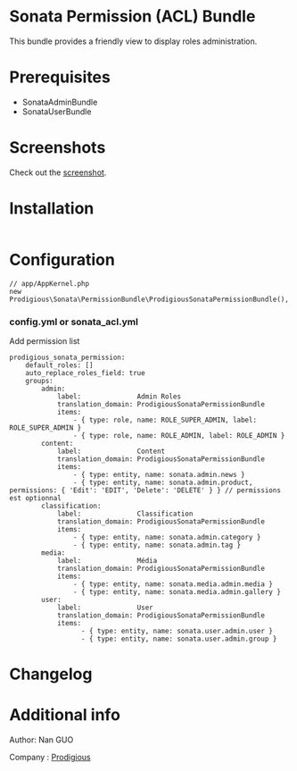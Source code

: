 # Sonata Permission (ACL) Bundle
 
This bundle provides a friendly view to display roles administration.

# Prerequisites
- SonataAdminBundle
- SonataUserBundle

# Screenshots
Check out the [screenshot](http://gitlab.dev-prodigious.com:9090/prodigious/SonataMenuBundle/tree/master/Resources/public/imgs).

# Installation

```
```

# Configuration
```
// app/AppKernel.php
new Prodigious\Sonata\PermissionBundle\ProdigiousSonataPermissionBundle(),
```

### config.yml or sonata_acl.yml

Add permission list

```
prodigious_sonata_permission:
    default_roles: []
    auto_replace_roles_field: true
    groups:
        admin:
            label:              Admin Roles
            translation_domain: ProdigiousSonataPermissionBundle
            items:
                - { type: role, name: ROLE_SUPER_ADMIN, label: ROLE_SUPER_ADMIN }
                - { type: role, name: ROLE_ADMIN, label: ROLE_ADMIN }
        content:
            label:              Content
            translation_domain: ProdigiousSonataPermissionBundle
            items:
                - { type: entity, name: sonata.admin.news }
                - { type: entity, name: sonata.admin.product, permissions: { 'Edit': 'EDIT', 'Delete': 'DELETE' } } // permissions est optionnal
        classification:
            label:              Classification
            translation_domain: ProdigiousSonataPermissionBundle
            items:
                - { type: entity, name: sonata.admin.category }
                - { type: entity, name: sonata.admin.tag }
        media:
            label:              Média
            translation_domain: ProdigiousSonataPermissionBundle
            items:
                - { type: entity, name: sonata.media.admin.media }
                - { type: entity, name: sonata.media.admin.gallery }
        user:
            label:              User
            translation_domain: ProdigiousSonataPermissionBundle
            items:
                  - { type: entity, name: sonata.user.admin.user }
                  - { type: entity, name: sonata.user.admin.group }
```

# Changelog


# Additional info
Author: Nan GUO
 
Company : [Prodigious](http://www.prodigious.com/)
